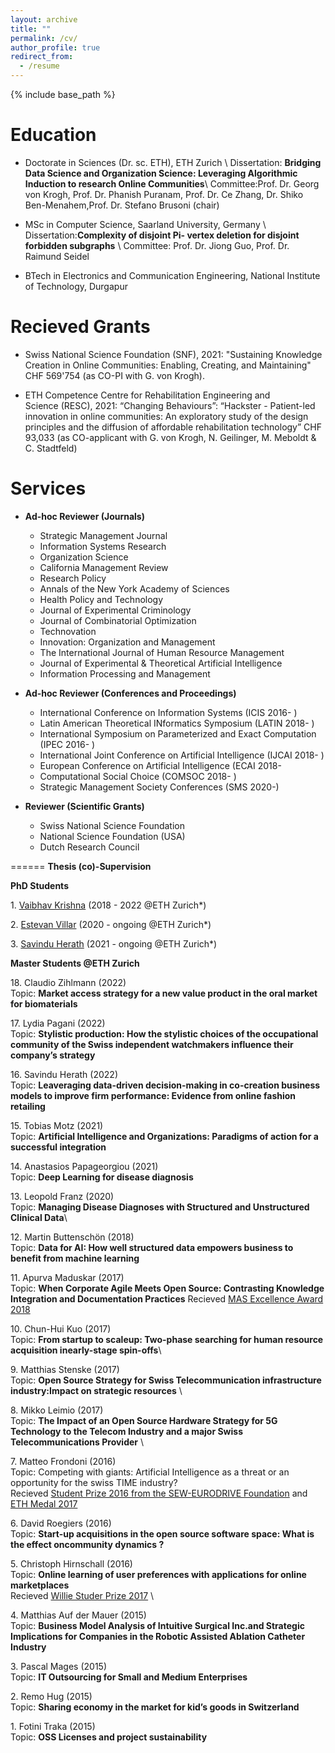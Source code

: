 ```yaml
---
layout: archive
title: ""
permalink: /cv/
author_profile: true
redirect_from:
  - /resume
---
```


{% include base_path %}


**Education**
======


* Doctorate in Sciences (Dr. sc. ETH), ETH Zurich \\
Dissertation: **Bridging Data Science and Organization Science: Leveraging Algorithmic Induction to research Online Communities**\\
Committee:Prof. Dr. Georg von Krogh, Prof. Dr. Phanish Puranam, Prof. Dr. Ce Zhang, Dr. Shiko Ben-Menahem,Prof. Dr. Stefano Brusoni (chair)

* MSc in Computer Science, Saarland University, Germany \\
Dissertation:**Complexity of disjoint Pi- vertex deletion for disjoint forbidden subgraphs** \\
Committee: Prof. Dr. Jiong Guo, Prof. Dr. Raimund Seidel

* BTech in Electronics and Communication Engineering, National Institute of Technology, Durgapur



Recieved Grants
======
* Swiss National Science Foundation (SNF), 2021: "Sustaining Knowledge Creation in Online Communities: Enabling, Creating, and Maintaining" CHF 569'754 (as CO-PI with G. von Krogh).

* ETH Competence Centre for Rehabilitation Engineering and Science (RESC), 2021: “Changing Behaviours”: “Hackster - Patient-led innovation in online communities: An exploratory study of the design principles and the diffusion of affordable rehabilitation technology” CHF 93,033 (as CO-applicant with G. von Krogh, N. Geilinger, M. Meboldt & C. Stadtfeld)
 

**Services**
======

* **Ad-hoc Reviewer (Journals)**
  * Strategic Management Journal
  * Information Systems Research
  * Organization Science
  * California Management Review
  * Research Policy
  * Annals of the New York Academy of Sciences
  * Health Policy and Technology
  * Journal of Experimental Criminology
  * Journal of Combinatorial Optimization
  * Technovation
  * Innovation: Organization and Management 
  * The International Journal of Human Resource Management
  * Journal of Experimental & Theoretical Artificial Intelligence
  * Information Processing and Management

* **Ad-hoc Reviewer (Conferences and Proceedings)**
  * International Conference on Information Systems (ICIS 2016- )
  * Latin American Theoretical INformatics Symposium (LATIN 2018- ) 
  * International Symposium on Parameterized and Exact Computation (IPEC 2016- ) 
  * International Joint Conference on Artificial Intelligence (IJCAI 2018- )
  * European Conference on Artificial Intelligence (ECAI 2018- 
  * Computational Social Choice (COMSOC 2018- )
  * Strategic Management Society Conferences (SMS 2020-)

* **Reviewer (Scientific Grants)**
  * Swiss National Science Foundation
  * National Science Foundation (USA)
  * Dutch Research Council
  


======
**Thesis (co)-Supervision**

**PhD Students**

  1\. [Vaibhav Krishna](https://smi.ethz.ch/group-people/phds/vaibhav.html) (2018 - 2022 @ETH Zurich*)

  2\. [Estevan Villar](https://smi.ethz.ch/group-people/phds/estevan.html) (2020 - ongoing @ETH Zurich*)

  3\. [Savindu Herath](https://smi.ethz.ch/group-people/phds/savindu.html) (2021 - ongoing  @ETH Zurich*)

**Master Students @ETH Zurich**


18\. Claudio Zihlmann (2022) \
      Topic: **Market access strategy for a new value product in the oral market for biomaterials** 


17\. Lydia Pagani (2022) \
      Topic: **Stylistic production: How the stylistic choices of the occupational community of the Swiss independent watchmakers influence their company’s strategy**

16\. Savindu Herath (2022)\
      Topic: **Leaveraging data-driven decision-making in co-creation business models to improve firm performance: Evidence from online fashion retailing** 

15\. Tobias Motz (2021)\
      Topic: **Artificial Intelligence and Organizations: Paradigms of action for a successful integration**

  
14\. Anastasios Papageorgiou (2021)\
      Topic: **Deep Learning for disease diagnosis**
 

13\. Leopold Franz (2020)\
      Topic: **Managing Disease Diagnoses with Structured and Unstructured Clinical Data**\\ 


12\. Martin Buttensch&ouml;n (2018)\
      Topic: **Data for AI: How well structured data empowers business to benefit from machine learning**

11\. Apurva Maduskar (2017)\
  Topic: **When Corporate Agile Meets Open Source: Contrasting Knowledge Integration and Documentation Practices** 
  Recieved [MAS Excellence Award 2018](https://smi.ethz.ch/news-events/newschannel1/2018/10/awarded2.html) 


10\. Chun-Hui Kuo (2017)\
  Topic: **From startup to scaleup: Two-phase searching for human resource acquisition inearly-stage spin-offs**\
 

9\. Matthias Stenske (2017) \
  Topic: **Open Source Strategy for Swiss Telecommunication infrastructure industry:Impact on strategic resources** \
   

8\. Mikko Leimio (2017) \
  Topic: **The Impact of an Open Source Hardware Strategy for 5G Technology to the Telecom Industry and a major Swiss Telecommunications Provider** \
 
7\. Matteo Frondoni (2016)\
   Topic: Competing with giants: Artificial Intelligence as a threat or an opportunity for the swiss TIME industry? \
         Recieved [Student Prize 2016 from the SEW-EURODRIVE Foundation](https://smi.ethz.ch/news-events/newschannel1/2017/03/konstantinos-trantopolous-awarded-eth-medal.html) and [ETH Medal 2017](https://smi.ethz.ch/news-events/newschannel1/2017/11/awarded1.html) 

6\. David Roegiers (2016) \
    Topic: **Start-up acquisitions in the open source software space: What is the effect oncommunity dynamics ?** 

5\. Christoph Hirnschall (2016)\
    Topic: **Online learning of user preferences with applications for online marketplaces** \
          Recieved [Willie Studer Prize 2017](https://smi.ethz.ch/news-events/newschannel1/2017/11/awarded1.html) \
        

4\. Matthias Auf der Mauer (2015) \
    Topic: **Business Model Analysis of Intuitive Surgical Inc.and Strategic Implications for Companies in the Robotic Assisted Ablation Catheter Industry**

3\. Pascal Mages (2015)  \
    Topic: **IT Outsourcing for Small and Medium Enterprises**

2\. Remo Hug (2015) \
    Topic: **Sharing economy in the market for kid’s goods in Switzerland**

1\. Fotini Traka (2015)\
    Topic: **OSS Licenses and project sustainability**

 

 
        

 
 

 

           






